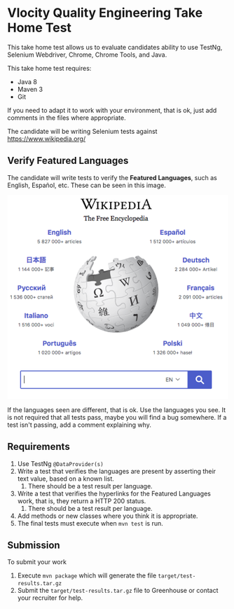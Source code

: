 # Vlocity Quality Engineering Take Home Test

This take home test allows us to evaluate candidates ability to use TestNg, Selenium Webdriver, Chrome, Chrome Tools, and Java.

This take home test requires:

*	Java 8
*	Maven 3
*	Git

If you need to adapt it to work with your environment, that is ok, just add comments in the files where appropriate.

The candidate will be writing Selenium tests against https://www.wikipedia.org/

## Verify Featured Languages
The candidate will write tests to verify the **Featured Languages**, such as English, Español, etc.  These can be seen in this image.

![Wikipedia Image](images/wikipedia-languages.png)

If the languages seen are different, that is ok.  Use the languages you see.
It is not required that all tests pass, maybe you will find a bug somewhere.  If a test isn't passing, add a comment explaining why.

## Requirements

1. Use TestNg `@DataProvider(s)`
1. Write a test that verifies the languages are present by asserting their text value, based on a known list.
    1. There should be a test result per language.
1. Write a test that verifies the hyperlinks for the Featured Languages work, that is, they return a HTTP 200 status.
    1. There should be a test result per language.
1. Add methods or new classes where you think it is appropriate.
1. The final tests must execute when `mvn test` is run.

## Submission

To submit your work

1.  Execute `mvn package` which will generate the file `target/test-results.tar.gz`
1.  Submit the `target/test-results.tar.gz` file to Greenhouse or contact your recruiter for help.






